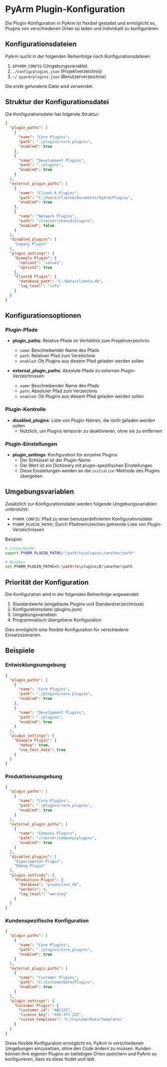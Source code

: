 # PyArm Plugin-Konfiguration

Die Plugin-Konfiguration in PyArm ist flexibel gestaltet und ermöglicht es, Plugins von verschiedenen Orten zu laden und individuell zu konfigurieren.

## Konfigurationsdateien

PyArm sucht in der folgenden Reihenfolge nach Konfigurationsdateien:

1. `$PYARM_CONFIG` (Umgebungsvariable)
2. `./config/plugins.json` (Projektverzeichnis)
3. `~/.pyarm/plugins.json` (Benutzerverzeichnis)

Die erste gefundene Datei wird verwendet.

## Struktur der Konfigurationsdatei

Die Konfigurationsdatei hat folgende Struktur:

```json
{
  "plugin_paths": [
    {
      "name": "Core Plugins",
      "path": "./plugins/core_plugins",
      "enabled": true
    },
    {
      "name": "Development Plugins",
      "path": "./plugins",
      "enabled": true
    }
  ],
  "external_plugin_paths": [
    {
      "name": "Client A Plugins",
      "path": "C:/Users/ClientA/Documents/PyArm/Plugins",
      "enabled": true
    },
    {
      "name": "Network Plugins",
      "path": "//server/shared/plugins",
      "enabled": false
    }
  ],
  "disabled_plugins": [
    "Legacy Plugin"
  ],
  "plugin_settings": {
    "Example Plugin": {
      "option1": "value1",
      "option2": true
    },
    "ClientA Plugin": {
      "database_path": "C:/Data/clienta.db",
      "log_level": "info"
    }
  }
}
```

## Konfigurationsoptionen

### Plugin-Pfade

- **plugin_paths**: Relative Pfade im Verhältnis zum Projektverzeichnis
  - `name`: Beschreibender Name des Pfads
  - `path`: Relativer Pfad zum Verzeichnis
  - `enabled`: Ob Plugins aus diesem Pfad geladen werden sollen

- **external_plugin_paths**: Absolute Pfade zu externen Plugin-Verzeichnissen
  - `name`: Beschreibender Name des Pfads
  - `path`: Absoluter Pfad zum Verzeichnis
  - `enabled`: Ob Plugins aus diesem Pfad geladen werden sollen

### Plugin-Kontrolle

- **disabled_plugins**: Liste von Plugin-Namen, die nicht geladen werden sollen
  - Nützlich, um Plugins temporär zu deaktivieren, ohne sie zu entfernen

### Plugin-Einstellungen

- **plugin_settings**: Konfiguration für einzelne Plugins
  - Der Schlüssel ist der Plugin-Name
  - Der Wert ist ein Dictionary mit plugin-spezifischen Einstellungen
  - Diese Einstellungen werden an die `initialize`-Methode des Plugins übergeben

## Umgebungsvariablen

Zusätzlich zur Konfigurationsdatei werden folgende Umgebungsvariablen unterstützt:

- `PYARM_CONFIG`: Pfad zu einer benutzerdefinierten Konfigurationsdatei
- `PYARM_PLUGIN_PATHS`: Durch Pfadtrennzeichen getrennte Liste von Plugin-Verzeichnissen

Beispiel:
```bash
# Linux/macOS
export PYARM_PLUGIN_PATHS="/path/to/plugins:/another/path"

# Windows
set PYARM_PLUGIN_PATHS=C:\path\to\plugins;D:\another\path
```

## Priorität der Konfiguration

Die Konfiguration wird in der folgenden Reihenfolge angewendet:

1. Standardwerte (eingebaute Plugins und Standardverzeichnisse)
2. Konfigurationsdatei (plugins.json)
3. Umgebungsvariablen
4. Programmatisch übergebene Konfiguration

Dies ermöglicht eine flexible Konfiguration für verschiedene Einsatzszenarien.

## Beispiele

### Entwicklungsumgebung

```json
{
  "plugin_paths": [
    {
      "name": "Core Plugins",
      "path": "./plugins/core_plugins",
      "enabled": true
    },
    {
      "name": "Development Plugins",
      "path": "./plugins",
      "enabled": true
    }
  ],
  "plugin_settings": {
    "Example Plugin": {
      "debug": true,
      "use_test_data": true
    }
  }
}
```

### Produktionsumgebung

```json
{
  "plugin_paths": [
    {
      "name": "Core Plugins",
      "path": "./plugins/core_plugins",
      "enabled": true
    }
  ],
  "external_plugin_paths": [
    {
      "name": "Company Plugins",
      "path": "//server/company/plugins",
      "enabled": true
    }
  ],
  "disabled_plugins": [
    "Experimental Plugin",
    "Debug Plugin"
  ],
  "plugin_settings": {
    "Production Plugin": {
      "database": "production_db",
      "workers": 4,
      "log_level": "warning"
    }
  }
}
```

### Kundenspezifische Konfiguration

```json
{
  "plugin_paths": [
    {
      "name": "Core Plugins",
      "path": "./plugins/core_plugins",
      "enabled": true
    }
  ],
  "external_plugin_paths": [
    {
      "name": "Customer Plugins",
      "path": "C:/CustomerData/Plugins",
      "enabled": true
    }
  ],
  "plugin_settings": {
    "Customer Plugin": {
      "customer_id": "ABC123",
      "license_key": "XXX-YYY-ZZZ",
      "custom_templates": "C:/CustomerData/Templates"
    }
  }
}
```

Diese flexible Konfiguration ermöglicht es, PyArm in verschiedenen Umgebungen einzusetzen, ohne den Code ändern zu müssen. Kunden können ihre eigenen Plugins an beliebigen Orten speichern und PyArm so konfigurieren, dass es diese findet und lädt.